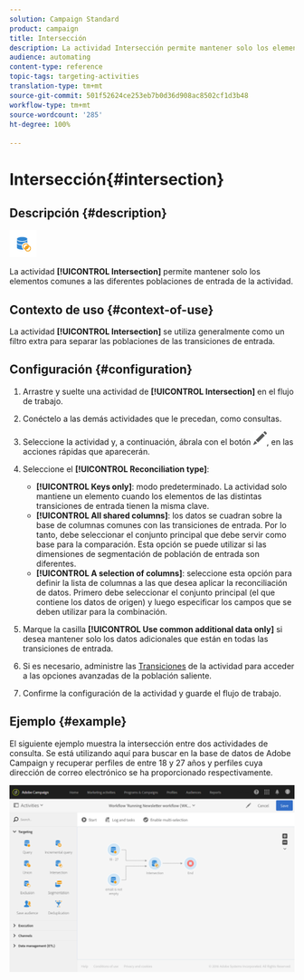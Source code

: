 ```yaml
---
solution: Campaign Standard
product: campaign
title: Intersección
description: La actividad Intersección permite mantener solo los elementos comunes a las diferentes poblaciones de entrada de la actividad.
audience: automating
content-type: reference
topic-tags: targeting-activities
translation-type: tm+mt
source-git-commit: 501f52624ce253eb7b0d36d908ac8502cf1d3b48
workflow-type: tm+mt
source-wordcount: '285'
ht-degree: 100%

---
```



# Intersección{#intersection}

## Descripción {#description}

![](assets/intersection.png)

La actividad **[!UICONTROL Intersection]** permite mantener solo los elementos comunes a las diferentes poblaciones de entrada de la actividad.

## Contexto de uso {#context-of-use}

La actividad **[!UICONTROL Intersection]** se utiliza generalmente como un filtro extra para separar las poblaciones de las transiciones de entrada.

## Configuración {#configuration}

1. Arrastre y suelte una actividad de **[!UICONTROL Intersection]** en el flujo de trabajo.
1. Conéctelo a las demás actividades que le precedan, como consultas.
1. Seleccione la actividad y, a continuación, ábrala con el botón ![](assets/edit_darkgrey-24px.png), en las acciones rápidas que aparecerán.
1. Seleccione el **[!UICONTROL Reconciliation type]**:

   * **[!UICONTROL Keys only]**: modo predeterminado. La actividad solo mantiene un elemento cuando los elementos de las distintas transiciones de entrada tienen la misma clave.
   * **[!UICONTROL All shared columns]**: los datos se cuadran sobre la base de columnas comunes con las transiciones de entrada. Por lo tanto, debe seleccionar el conjunto principal que debe servir como base para la comparación. Esta opción se puede utilizar si las dimensiones de segmentación de población de entrada son diferentes.
   * **[!UICONTROL A selection of columns]**: seleccione esta opción para definir la lista de columnas a las que desea aplicar la reconciliación de datos. Primero debe seleccionar el conjunto principal (el que contiene los datos de origen) y luego especificar los campos que se deben utilizar para la combinación.

1. Marque la casilla **[!UICONTROL Use common additional data only]** si desea mantener solo los datos adicionales que están en todas las transiciones de entrada.
1. Si es necesario, administre las [Transiciones](../../automating/using/activity-properties.md) de la actividad para acceder a las opciones avanzadas de la población saliente.
1. Confirme la configuración de la actividad y guarde el flujo de trabajo.

## Ejemplo {#example}

El siguiente ejemplo muestra la intersección entre dos actividades de consulta. Se está utilizando aquí para buscar en la base de datos de Adobe Campaign y recuperar perfiles de entre 18 y 27 años y perfiles cuya dirección de correo electrónico se ha proporcionado respectivamente.

![](assets/wkf_intersection_example.png)

